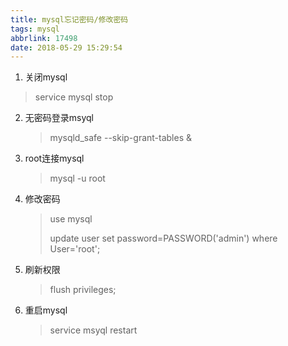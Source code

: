 ```yaml
---
title: mysql忘记密码/修改密码
tags: mysql
abbrlink: 17498
date: 2018-05-29 15:29:54
---
```


1.  关闭mysql

   > service mysql stop

2. 无密码登录msyql

   > mysqld_safe --skip-grant-tables &  

3. root连接mysql

   > mysql -u root

4. 修改密码

   > use mysql
   >
   > update user set password=PASSWORD('admin') where User='root';  

5. 刷新权限

   > flush privileges;

6. 重启mysql

   > service msyql restart

